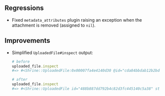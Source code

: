 ## Regressions

* Fixed `metadata_attributes` plugin raising an exception when the attachment
  is removed (assigned to `nil`).

## Improvements

* Simplified `UploadedFile#inspect` output:

  ```rb
  # before
  uploaded_file.inspect
  #=> #<Shrine::UploadedFile:0x00007fa4e4140d30 @id="cda84bbdab12b2bd41ea34590060a807", @storage_key=:memory, @metadata={"filename"=>nil, "size"=>0, "mime_type"=>nil}>

  # after
  uploaded_file.inspect
  #=> #<Shrine::UploadedFile id="488b887dd792b4c82d3fc445140c5a38" storage=:memory metadata={"filename"=>nil, "size"=>0, "mime_type"=>nil}>
  ```
